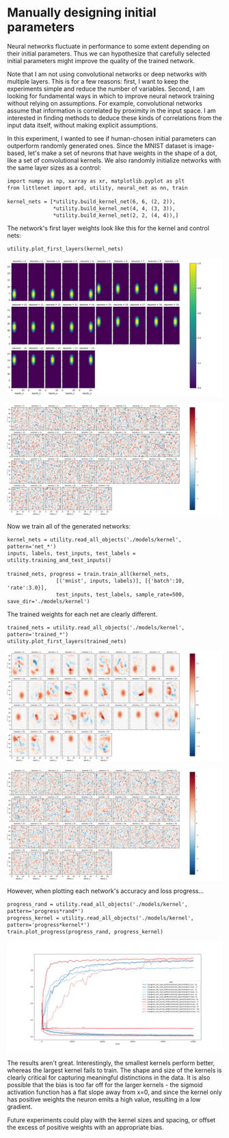 Manually designing initial parameters
=====================================

Neural networks fluctuate in performance to some extent depending on
their initial parameters. Thus we can hypothesize that carefully selected
initial parameters might improve the quality of the trained network.

Note that I am not using convolutional networks or deep networks with multiple layers.
This is for a few reasons: first, I want to keep the experiments simple and reduce
the number of variables. Second, I am looking for fundamental ways in which to improve
neural network training without relying on assumptions. For example, convolutional
networks assume that information is correlated by proximity in the input space.
I am interested in finding methods to deduce these kinds of correlations from the
input data itself, without making explicit assumptions.

In this experiment, I wanted to see if human-chosen initial parameters
can outperform randomly generated ones. Since the MNIST dataset is image-based,
let's make a set of neurons that have weights in the shape of a dot, like a set
of convolutional kernels. We also randomly initialize networks with the same
layer sizes as a control:

```
import numpy as np, xarray as xr, matplotlib.pyplot as plt
from littlenet import apd, utility, neural_net as nn, train

kernel_nets = [*utility.build_kernel_net(6, 6, (2, 2)),
               *utility.build_kernel_net(4, 4, (3, 3)),
               *utility.build_kernel_net(2, 2, (4, 4)),]
```

The network's first layer weights look like this for the kernel and control nets:

```
utility.plot_first_layers(kernel_nets)
```

![Untrained kernel net weights for first layer](./image/kernel-untrained-weights.png)

![Untrained randomly initialized net weights for first layer](./image/kernel-control-untrained-weights.png)

Now we train all of the generated networks:

```
kernel_nets = utility.read_all_objects('./models/kernel', pattern='net_*')
inputs, labels, test_inputs, test_labels = utility.training_and_test_inputs()

trained_nets, progress = train.train_all(kernel_nets,
                [('mnist', inputs, labels)], [{'batch':10, 'rate':3.0}],
                test_inputs, test_labels, sample_rate=500, save_dir='./models/kernel')
```

The trained weights for each net are clearly different.

```
trained_nets = utility.read_all_objects('./models/kernel', pattern='trained_*')
utility.plot_first_layers(trained_nets)
```

![Trained kernel net weights for first layer](./image/kernel-trained-weights.png)

![Trained randomly initialized net weights for first layer](./image/kernel-control-trained-weights.png)

However, when plotting each network's accuracy and loss progress...

```
progress_rand = utility.read_all_objects('./models/kernel', pattern='progress*rand*')
progress_kernel = utility.read_all_objects('./models/kernel', pattern='progress*kernel*')
train.plot_progress(progress_rand, progress_kernel)
```

![Progress of kernel vs random](./image/kernel-progress.png)


The results aren't great. Interestingly, the smallest kernels perform better, whereas the largest
kernel fails to train. The shape and size of the kernels is clearly critical for capturing
meaningful distinctions in the data. It is also possible that the bias is too far off for the larger
kernels - the sigmoid activation function has a flat slope away from x=0, and since the kernel
only has positive weights the neuron emits a high value, resulting in a low gradient.

Future experiments could play with the kernel sizes and spacing, or offset the excess of positive
weights with an appropriate bias.
